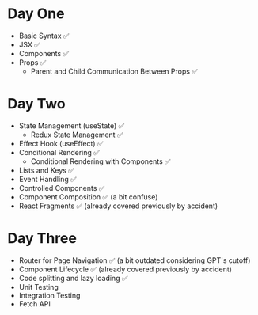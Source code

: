# Day One

- Basic Syntax ✅
- JSX ✅
- Components ✅
- Props ✅
    - Parent and Child Communication Between Props ✅

# Day Two

- State Management (useState) ✅
    - Redux State Management ✅
- Effect Hook (useEffect) ✅
- Conditional Rendering ✅
    - Conditional Rendering with Components ✅
- Lists and Keys ✅
- Event Handling ✅
- Controlled Components ✅
- Component Composition ✅ (a bit confuse)
- React Fragments ✅ (already covered previously by accident)

# Day Three

- Router for Page Navigation ✅ (a bit outdated considering GPT's cutoff)
- Component Lifecycle ✅ (already covered previously by accident)
- Code splitting and lazy loading ✅
- Unit Testing
- Integration Testing
- Fetch API
